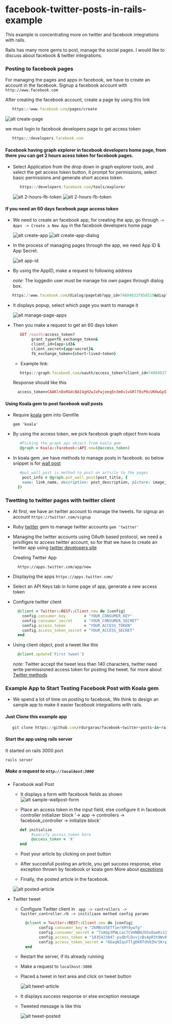 facebook-twitter-posts-in-rails-example
=======================================

This example is concentrating more on twitter and facebook integrations with rails.

Rails has many more gems to post, manage the social pages. I would like to discuss about facebook & twitter integrations.

### Posting to facebook pages

  For managing the pages and apps in facebook, we have to create an account in the facebook.
  Signup a facebook account with
  ` http://www.facebook.com `

  After creating the facebook account, create a page by using this link
  ```ruby
     https://www.facebook.com/pages/create
  ```

  ![alt create-page](https://raw.githubusercontent.com/rdurgarao/facebook-twitter-posts-in-rails-example/social-integrations/public/facebook_images/create_fb_page.png)

  we must login to facebook developers page to get access token
  ```ruby
     https://developers.facebook.com
  ```

#### Facebook having graph explorer in facebook developers home page, from there you can get 2 hours acess token for facebook pages.

- Select Application from the drop down in graph explorer tools, and select the get access token button, it prompt for permissions, select basic permissions and generate short access token.

  ```ruby
     https://developers.facebook.com/tools/explorer
  ```

  ![alt 2-hours-fb-token](https://raw.githubusercontent.com/rdurgarao/facebook-twitter-posts-in-rails-example/social-integrations/public/facebook_images/short_token.png)
  ![alt 2-hours-fb-token](https://raw.githubusercontent.com/rdurgarao/facebook-twitter-posts-in-rails-example/social-integrations/public/facebook_images/short_token_permissions.png)

#### If you need an 60 days facebook page access token

 - We need to create an facebook app, for creating the app, go through
    `-> Apps -> Create a New App` in the facebook developers home page

    ![alt create-app](https://raw.githubusercontent.com/rdurgarao/facebook-twitter-posts-in-rails-example/social-integrations/public/facebook_images/create_app.png)
    ![alt create-app-dialog](https://raw.githubusercontent.com/rdurgarao/facebook-twitter-posts-in-rails-example/social-integrations/public/facebook_images/create_app_dialog.png)

 - In the process of managing pages through the app, we need App ID & App Secret.

    ![alt app-id](https://raw.githubusercontent.com/rdurgarao/facebook-twitter-posts-in-rails-example/social-integrations/public/facebook_images/fb_app_id.png)

 - By using the AppID, make a request to following address

    *note:* The loggedin user must be manage his own pages through dialog box.

  ```ruby
     https://www.facebook.com/dialog/pagetab?app_id=746040337858519&display=popup&next=http://www.facebook.com
  ```

 - It displays popup, select which page you want to manage it

    ![alt manage-page-apps](https://raw.githubusercontent.com/rdurgarao/facebook-twitter-posts-in-rails-example/social-integrations/public/facebook_images/manage_page_apps.png)

 - Then you make a request to get an 60 days token

    ```ruby
       GET /oauth/access_token?
            grant_type=fb_exchange_token&
            client_id={app-id}&
            client_secret={app-secret}&
            fb_exchange_token={short-lived-token}
    ```

    - Example link:

    ```ruby
       https://graph.facebook.com/oauth/access_token?client_id=749040378850589&client_secret=650d69481ea9deded7bddfc02816c2fb&grant_type=fb_exchange_token&fb_exchange_token=CAAKlnDxRGdcBAPFw25K59XoAF6ZBm3FpNAZABqI6mQYAudH8XCnt4ZCB0gN7vR3pahx25gu1jp9jARwfIqReUdBYfnPL8QNhso1neCfyQeRR0t4AElurhVhRo6o1bI1AFOGedb4JVDDZCCRDfBafZC6jEsqWZCdhrKTrzhpZCrBwqNkkRTNJ1RXStCnmIVfB0UZD
     ```

    Response should like this
    ```ruby
      access_token=CAAKlnDxRGdcBAI4gH2wJaFwjeeqEn3m0v1vGRlT8sP6cUKKwGp5oTokKrR8NerUw4PRSbxQltvZB6bFZBCbeEu1l0VYeraYxMZB81y24AiEapoaw7URZBe4Pz6WGL1ZCfdA1ZC8ThTK112TRvbQv7EyuJdItXH1bKtcIy2lrIV8t4Lt7lZCEgiZA&expires=5162446
    ```

#### Using Koala gem to post facebook wall posts

  - Require [koala](https://github.com/arsduo/koala) gem into Gemfile

    ``` gem 'koala' ```

  - By using the access token, we pick facebook graph object from koala

     ```ruby
        #Picking the graph api object from kaola gem
        @graph = Koala::Facebook::API.new(@access_token)
     ```

  - In koala gem ,we have methods to manage posts in facebook. so below snippet is for [wall post](http://rubydoc.info/gems/koala/1.9.0/Koala/Facebook/GraphAPIMethods#put_wall_post-instance_method)

      ```ruby
         #put_wall_post is method to post an article to the pages
          post_info = @graph.put_wall_post(post_title, {
          name: link_name, description: post_description, picture: image_url, link: page_link
        })
      ```

### Twetting to twitter pages with twitter client

  - At first, we have an twitter account to manage the tweets.
    for signup an account `https://twitter.com/signup`

  - Ruby [twitter](http://sferik.github.io/twitter/) gem to manage twitter accounts
    ``` gem 'twitter' ```

  - Managing the twitter accounts using OAuth based protocol,
    we need a privilliges to access twitter account, so for that we have to create an twitter app using [twitter developers site](https://dev.twitter.com/)

    Creating Twitter App

    ```
      https://apps.twitter.com/app/new
    ```

  - Displaying the apps
    ```https://apps.twitter.com/```

  - Select an API Keys tab in home page of app, generate a new access token

  - Configure twitter client

    ```ruby
      @client = Twitter::REST::Client.new do |config|
        config.consumer_key        = "YOUR_CONSUMER_KEY"
        config.consumer_secret     = "YOUR_CONSUMER_SECRET"
        config.access_token        = "YOUR_ACCESS_TOKEN"
        config.access_token_secret = "YOUR_ACCESS_SECRET"
      end
    ```

  - Using client object, post a tweet like this

    ```ruby
      @client.update('First tweet')
    ```
    *note:* Twitter accept the tweet less than 140 characters, twitter need write permissioned access token for posting the tweet.
    for more about [Twitter methods](http://rdoc.info/gems/twitter#Usage_Examples)


### Example App to Start Testing Facebook Post with Koala gem
- We spend a lot of time on posting to facebook, We think to design an sample app to make it easier facebook integrations with rails.

#### Just Clone this example app
 ```ruby
    git clone https://github.com/rdurgarao/facebook-twitter-posts-in-rails-example.git
  ```

#### Start the app using rails server
 It started on rails 3000 port

  ``` rails server ```

##### Make a request to `http://localhost:3000`


- Facebook wall Post

  - It displays a form with facebook fields as shown
    ![alt sample-wallpost-form](https://raw.githubusercontent.com/rdurgarao/facebook-twitter-posts-in-rails-example/social-integrations/public/facebook_images/social_wall_post_form.png)

  - Place an access token in the input field, else configure it in facebook controller initializer block '-> app -> controllers -> facebook_controller -> initialize block'

  ```ruby
     def initialize
          #specify access_token here
          @access_token = 'X'
     end
  ```
  - Post your article by clicking on post button

  - After succesfull posting an article, you get success response, else exception thrown by facebook or koala gem
    More about [exceptions](http://rubydoc.info/gems/koala/1.9.0/Koala/Facebook/APIError)

  - Finally, the posted article in the facebook.

   ![alt posted-article](https://raw.githubusercontent.com/rdurgarao/facebook-twitter-posts-in-rails-example/social-integrations/public/facebook_images/posted_article.png)


- Twitter tweet

  - Configure Twitter client in ` app -> controllers -> twitter_controller.rb -> initiliaze method config params`

    ```ruby
      @client = Twitter::REST::Client.new do |config|
            config.consumer_key = "ZKMBsV5ETf1erkMYdywTg"
            config.consumer_secret = "TsA0p3PWLcxc7CVmNBHJbhsOaeKs13BygsONgDQeM"
            config.access_token = "1835423847-psdbfLDsvjvBsApR3t0WvRI28C7QgStgeFabaHi"
            config.access_token_secret = "66aqNIqsFTlgDKRTdh0ZHrSKrplQKdjKMBodcsXzkGASU"
      end
    ```

  - Restart the server, if its already running

  - Make a request to `localhost:3000`

  - Placed a tweet in text area and click on tweet button

    ![alt tweet-article](https://raw.githubusercontent.com/rdurgarao/facebook-twitter-posts-in-rails-example/master/public/facebook_images/tweet_view.png)

  - It displays success response or else exception message

  - Tweeted message is like this

    ![alt tweet-posted](https://raw.githubusercontent.com/rdurgarao/facebook-twitter-posts-in-rails-example/master/public/facebook_images/tweet_response.png)
